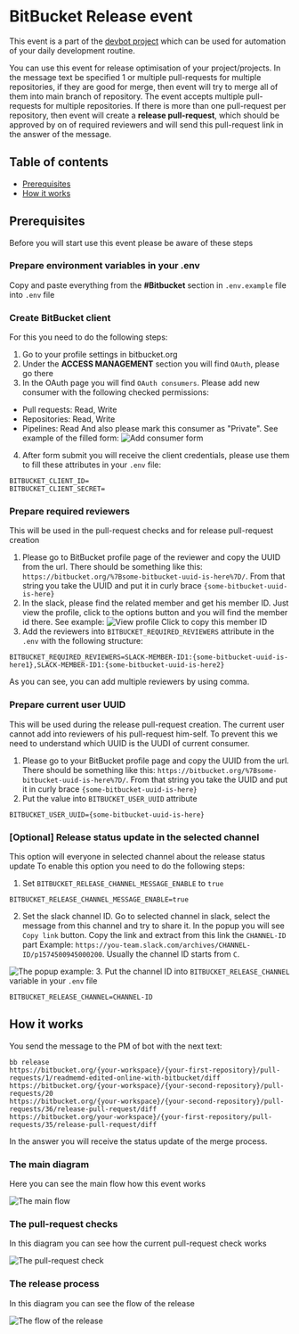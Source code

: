 # BitBucket Release event
This event is a part of the [devbot project](https://github.com/sharovik/devbot) which can be used for automation of your daily development routine.

You can use this event for release optimisation of your project/projects. In the message text be specified 1 or multiple pull-requests for multiple repositories, if they are good for merge, then event will try to merge all of them into main branch of repository.
The event accepts multiple pull-requests for multiple repositories. If there is more than one pull-request per repository, then event will create a **release pull-request**, which should be approved by on of required reviewers and will send this pull-request link in the answer of the message.

## Table of contents
- [Prerequisites](#prerequisites)
- [How it works](#how-it-works)

## Prerequisites
Before you will start use this event please be aware of these steps

### Prepare environment variables in your .env
Copy and paste everything from the **#Bitbucket** section in `.env.example` file into `.env` file

### Create BitBucket client
For this you need to do the following steps:
1. Go to your profile settings in bitbucket.org
2. Under the **ACCESS MANAGEMENT** section you will find `OAuth`, please go there
3. In the OAuth page you will find `OAuth consumers`. Please add new consumer with the following checked permissions:
- Pull requests: Read, Write
- Repositories: Read, Write
- Pipelines: Read
And also please mark this consumer as "Private".
See example of the filled form:
![Add consumer form](images/bitbucket-consumer-add-form.png)

4. After form submit you will receive the client credentials, please use them to fill these attributes in your `.env` file:
```
BITBUCKET_CLIENT_ID=
BITBUCKET_CLIENT_SECRET=
```

### Prepare required reviewers
This will be used in the pull-request checks and for release pull-request creation 
1. Please go to BitBucket profile page of the reviewer and copy the UUID from the url. There should be something like this:
`https://bitbucket.org/%7Bsome-bitbucket-uuid-is-here%7D/`. From that string you take the UUID and put it in curly brace `{some-bitbucket-uuid-is-here}`
2. In the slack, please find the related member and get his member ID. Just view the profile, click to the options button and you will find the member id there.
See example:
![View profile](images/slack-profile-copy-member-id.png)
Click to copy this member ID 
3. Add the reviewers into `BITBUCKET_REQUIRED_REVIEWERS` attribute in the `.env` with the following structure:
```
BITBUCKET_REQUIRED_REVIEWERS=SLACK-MEMBER-ID1:{some-bitbucket-uuid-is-here1},SLACK-MEMBER-ID1:{some-bitbucket-uuid-is-here2}
```
As you can see, you can add multiple reviewers by using comma.

### Prepare current user UUID
This will be used during the release pull-request creation. The current user cannot add into reviewers of his pull-request him-self. To prevent this we need to understand which UUID is the UUDI of current consumer.
1. Please go to your BitBucket profile page and copy the UUID from the url. There should be something like this: `https://bitbucket.org/%7Bsome-bitbucket-uuid-is-here%7D/`. From that string you take the UUID and put it in curly brace `{some-bitbucket-uuid-is-here}`
2. Put the value into `BITBUCKET_USER_UUID` attribute
```
BITBUCKET_USER_UUID={some-bitbucket-uuid-is-here}
```

### [Optional] Release status update in the selected channel
This option will everyone in selected channel about the release status update
To enable this option you need to do the following steps:
1. Set `BITBUCKET_RELEASE_CHANNEL_MESSAGE_ENABLE` to `true`
```
BITBUCKET_RELEASE_CHANNEL_MESSAGE_ENABLE=true
``` 
2. Set the slack channel ID. Go to selected channel in slack, select the message from this channel and try to share it. In the popup you will see `Copy link` button. Copy the link and extract from this link the `CHANNEL-ID` part
Example: `https://you-team.slack.com/archives/CHANNEL-ID/p1574500945000200`. Usually the channel ID starts from `C`.

![The popup example:](images/slack-channel-id-popup.png)
3. Put the channel ID into `BITBUCKET_RELEASE_CHANNEL` variable in your `.env` file
``` 
BITBUCKET_RELEASE_CHANNEL=CHANNEL-ID
```

## How it works
You send the message to the PM of bot with the next text: 
```
bb release
https://bitbucket.org/{your-workspace}/{your-first-repository}/pull-requests/1/readmemd-edited-online-with-bitbucket/diff
https://bitbucket.org/{your-workspace}/{your-second-repository}/pull-requests/20
https://bitbucket.org/{your-workspace}/{your-second-repository}/pull-requests/36/release-pull-request/diff
https://bitbucket.org/your-workspace}/{your-first-repository/pull-requests/35/release-pull-request/diff
```
In the answer you will receive the status update of the merge process.

### The main diagram
Here you can see the main flow how this event works

![The main flow](images/bitbucket-release-event.png)

### The pull-request checks
In this diagram you can see how the current pull-request check works

![The pull-request check](images/the-pull-request-check.png)

### The release process
In this diagram you can see the flow of the release

![The flow of the release](images/release-process.png)
